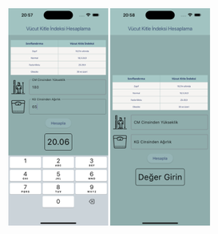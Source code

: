 <img src="ScreenShot/Simulator Screenshot - iPhone 15 Pro Max - 2024-03-15 at 20.57.42.png" width="200">
<img src="ScreenShot/Simulator Screenshot - iPhone 15 Pro Max - 2024-03-15 at 20.58.23.png" width="200">